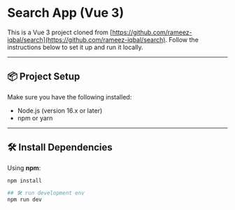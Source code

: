 # Search App (Vue 3)

This is a Vue 3 project cloned from [https://github.com/rameez-iqbal/search](https://github.com/rameez-iqbal/search). Follow the instructions below to set it up and run it locally.

---

## 📦 Project Setup

Make sure you have the following installed:

- Node.js (version 16.x or later)
- npm or yarn

---

## 🛠️ Install Dependencies

Using **npm**:

```bash
npm install

## 🛠️ run development env
npm run dev
